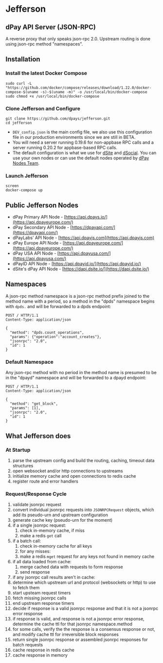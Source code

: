 # Jefferson
## dPay API Server (JSON-RPC)

A reverse proxy that only speaks json-rpc 2.0. Upstream routing is done using json-rpc method "namespaces".

## Installation

### Install the latest Docker Compose
```
sudo curl -L "https://github.com/docker/compose/releases/download/1.22.0/docker-compose-$(uname -s)-$(uname -m)" -o /usr/local/bin/docker-compose
sudo chmod +x /usr/local/bin/docker-compose
```

### Clone Jefferson and Configure

```
git clone https://github.com/dpays/jefferson.git
cd jefferson
```
- `DEV_config.json` is the main config file, we also use this configuration file in our production environments since we are still in BETA.
- You will need a server running 0.19.6 for non-appbase RPC calls and a server running 0.20.2 for appbase-based RPC calls.
- The default configuration is what we use for [dSite](https://dsite.io) and [dSocial](https://dsocial.io). You can use your own nodes or can use the default nodes operated by [dPay Nodes Team](https://dpaynodes.com).

### Launch Jefferson
```
screen
docker-compose up
```

## Public Jefferson Nodes

- dPay Primary API Node - [https://api.dpays.io/](https://api.dpayeurope.com/)
- dPay Secondary API Node - [https://dpayapi.com/](https://dpayapi.com/)
- dPayLabs' API Node - [https://api.dpayjs.com](https://api.dpayjs.com)
- dPay Europe API Node - [https://api.dpayeurope.com/](https://api.dpayeurope.com/)
- dPay USA API Node - [https://api.dpayusa.com/](https://api.dpayusa.com/)
- dPayID API Node - [https://api.dpayid.io/](https://api.dpayid.io/)
- dSite's dPay API Node - [https://dapi.dsite.io/](https://dapi.dsite.io/)

## Namespaces
A json-rpc method namespace is a json-rpc method prefix joined to the method name with a period, so a method in the "dpds" namespace begins with `dpds.` and will be forwarded to a dpds endpoint:
```
POST / HTTP/1.1
Content-Type: application/json

{
  "method": "dpds.count_operations",
  "params": {"operation":"account_creates"},
  "jsonrpc": "2.0",
  "id": 1
}
```

### Default Namespace
Any json-rpc method with no period in the method name is presumed to be in the "dpayd" namespace and will be forwarded to a dpayd endpoint:

```
POST / HTTP/1.1
Content-Type: application/json

{
  "method": "get_block",
  "params": [1],
  "jsonrpc": "2.0",
  "id": 1
}
```

## What Jefferson does
### At Startup
1. parse the upstream config and build the routing, caching, timeout data structures
1. open websocket and/or http connections to upstreams
1. initialize memory cache and open connections to redis cache
1. register route and error handlers


### Request/Response Cycle

1. validate jsonrpc request
1. convert individual jsonrpc requests into `JSONRPCRequest` objects, which add its pseudo-urn and upstream configuration
1. generate cache key (pseudo-urn for the moment)
1. if a single jsonrpc request:
   1. check in-memory cache, if miss
   1. make a redis `get` call
1. if a batch call:
   1. check in-memory cache for all keys
   1. for any misses:
     1. make a redis `mget` request for any keys not found in memory cache
1. if all data loaded from cache:
   1. merge cached data with requests to form response
   1. send response
1. if any jsonrpc call results aren't in cache:
  1. determine which upstream url and protocol (websockets or http) to use to fetch them
1. start upsteam request timers
1. fetch missing jsonrpc calls
1. end upstream response timers
1. decide if response is a valid jsonrpc response and that it is not a jsonrpc error response
1. if response is valid, and response is not a jsonrpc error response, determine the cache ttl for that jsonrpc namespace.method
1. for some calls, verify the the response is a consensus response or not, and modify cache ttl for irreversible block responses
1. return single jsonrpc response or assembled jsonrpc responses for batch requests
1. cache response in redis cache
1. cache response in memory
